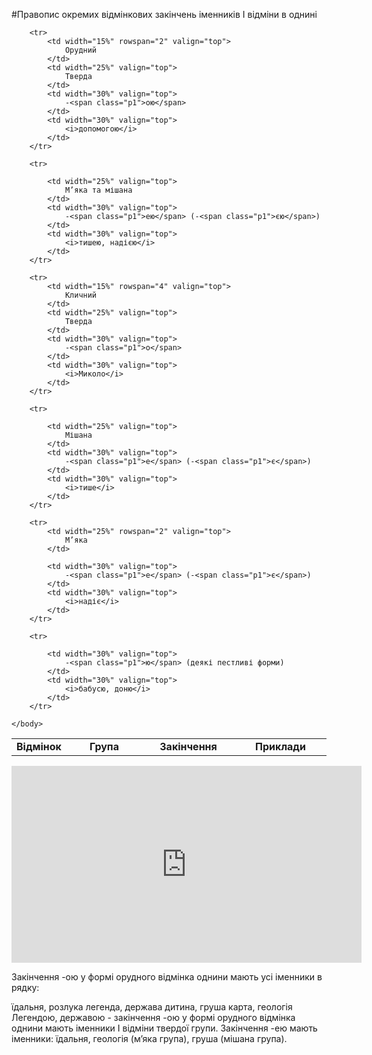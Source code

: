 #Правопис окремих вiдмiнкових закiнчень iменникiв I вiдмiни в однинi


<table>
    <body>
        <tr>
            <td width="15%" align="center" valign="top">
                <b>Відмінок</b>
            </td>  
            <td width="25%" align="center" valign="top">
                <b>Група</b>
            </td>
            <td width="30%" align="center" valign="top">
                <b>Закінчення</b>
            </td>  
            <td width="30%" align="center" valign="top">
                <b>Приклади</b>
            </td>                   
        </tr>

        <tr>
            <td width="15%" rowspan="2" valign="top">
                Орудний
            </td>  
            <td width="25%" valign="top">
                Тверда
            </td>
            <td width="30%" valign="top">
                -<span class="p1">ою</span>
            </td>  
            <td width="30%" valign="top">
                <i>допомогою</i>
            </td>                   
        </tr>

        <tr>
              
            <td width="25%" valign="top">
                М’яка та мішана
            </td>
            <td width="30%" valign="top">
                -<span class="p1">ею</span> (-<span class="p1">єю</span>)
            </td>  
            <td width="30%" valign="top">
                <i>тишею, надією</i>
            </td>                   
        </tr>

        <tr>
            <td width="15%" rowspan="4" valign="top">
                Кличний
            </td>  
            <td width="25%" valign="top">
                Тверда
            </td>
            <td width="30%" valign="top">
                -<span class="p1">о</span>
            </td>  
            <td width="30%" valign="top">
                <i>Миколо</i>
            </td>                   
        </tr>

        <tr>
              
            <td width="25%" valign="top">
                Мішана
            </td>
            <td width="30%" valign="top">
                -<span class="p1">е</span> (-<span class="p1">є</span>)
            </td>  
            <td width="30%" valign="top">
                <i>тише</i>
            </td>                   
        </tr>

        <tr>
            <td width="25%" rowspan="2" valign="top">
                М’яка
            </td>  
            
            <td width="30%" valign="top">
                -<span class="p1">е</span> (-<span class="p1">є</span>)
            </td>  
            <td width="30%" valign="top">
                <i>надіє</i>
            </td>                   
        </tr>

        <tr>
            
            <td width="30%" valign="top">
                -<span class="p1">ю</span> (деякі пестливі форми)
            </td>  
            <td width="30%" valign="top">
                <i>бабусю, доню</i>
            </td>                   
        </tr>

    </body>
</table>


<div class="fluidMedia">
<iframe align="center" width="560" height="315" src="https://www.youtube.com/embed/u1u-Q2k0_xk" frameborder="0" allowfullscreen></iframe>
</div>
<div class="popup">
</div>

<quiz> 
    <question>
       <p>Закінчення <span class="p1">-ою</span> у формі орудного відмінка однини мають усі іменники в рядку:</p>
           <answer>їдальня, розлука</answer>
           <answer correct> легенда, держава</answer>
           <answer> дитина, груша</answer>
           <answer> карта, геологія</answer>
      <explanation>
Легендою, державою - закінчення <span class="p1">-ою</span> у формі орудного відмінка однини мають іменники I відміни твердої групи.
Закінчення <span class="p1">-ею</span> мають іменники: їдальня, геологія (м’яка група), груша (мішана група).
</explanation>
    </question>
</quiz>